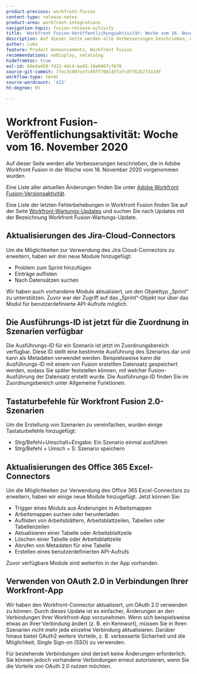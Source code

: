 ```yaml
---
product-previous: workfront-fusion
content-type: release-notes
product-area: workfront-integrations
navigation-topic: fusion-release-activity
title: 'Workfront Fusion-Veröffentlichungsaktivität: Woche vom 16. November 2020'
description: Auf dieser Seite werden alle Verbesserungen beschrieben, die in Adobe Workfront Fusion in der Woche vom 16. November 2020 vorgenommen wurden.
author: Luke
feature: Product Announcements, Workfront Fusion
recommendations: noDisplay, noCatalog
hidefromtoc: true
exl-id: 69e4a458-fd32-4dcd-be43-19a9467cf678
source-git-commit: 77ec3c007ce7c49ff760145fafcd7f62b273a18f
workflow-type: tm+mt
source-wordcount: '422'
ht-degree: 0%

---
```


# Workfront Fusion-Veröffentlichungsaktivität: Woche vom 16. November 2020

Auf dieser Seite werden alle Verbesserungen beschrieben, die in Adobe Workfront Fusion in der Woche vom 16. November 2020 vorgenommen wurden.

Eine Liste aller aktuellen Änderungen finden Sie unter [Adobe Workfront Fusion-Versionsaktivität](/help/workfront-fusion/fusion-product-releases/fusion-release-activity.md).

Eine Liste der letzten Fehlerbehebungen in Workfront Fusion finden Sie auf der Seite [Workfront-Wartungs-Updates](https://experienceleague.adobe.com/docs/workfront-known-issues/releases/current-updates.html?lang=de) und suchen Sie nach Updates mit der Bezeichnung Workfront Fusion-Wartungs-Update.

## Aktualisierungen des Jira-Cloud-Connectors

Um die Möglichkeiten zur Verwendung des Jira Cloud-Connectors zu erweitern, haben wir drei neue Module hinzugefügt:

* Problem zum Sprint hinzufügen
* Einträge auflisten
* Nach Datensätzen suchen

Wir haben auch vorhandene Module aktualisiert, um den Objekttyp „Sprint“ zu unterstützen. Zuvor war der Zugriff auf das „Sprint“-Objekt nur über das Modul für benutzerdefinierte API-Aufrufe möglich.

## Die Ausführungs-ID ist jetzt für die Zuordnung in Szenarien verfügbar

Die Ausführungs-ID für ein Szenario ist jetzt im Zuordnungsbereich verfügbar. Diese ID stellt eine bestimmte Ausführung des Szenarios dar und kann als Metadaten verwendet werden. Beispielsweise kann die Ausführungs-ID mit einem von Fusion erstellten Datensatz gespeichert werden, sodass Sie später feststellen können, mit welcher Fusion-Ausführung der Datensatz erstellt wurde. Die Ausführungs-ID finden Sie im Zuordnungsbereich unter Allgemeine Funktionen.

## Tastaturbefehle für Workfront Fusion 2.0-Szenarien

Um die Erstellung von Szenarien zu vereinfachen, wurden einige Tastaturbefehle hinzugefügt:

* Strg/Befehl+Umschalt+Eingabe: Ein Szenario einmal ausführen
* Strg/Befehl + Umsch + S: Szenario speichern

## Aktualisierungen des Office 365 Excel-Connectors

Um die Möglichkeiten zur Verwendung des Office 365 Excel-Connectors zu erweitern, haben wir einige neue Module hinzugefügt. Jetzt können Sie:

* Trigger eines Moduls aus Änderungen in Arbeitsmappen
* Arbeitsmappen suchen oder herunterladen
* Auflisten von Arbeitsblättern, Arbeitsblattzeilen, Tabellen oder Tabellenzeilen
* Aktualisieren einer Tabelle oder Arbeitsblattzeile
* Löschen einer Tabelle oder Arbeitsblattzeile
* Abrufen von Metadaten für eine Tabelle
* Erstellen eines benutzerdefinierten API-Aufrufs

Zuvor verfügbare Module sind weiterhin in der App vorhanden.


## Verwenden von OAuth 2.0 in Verbindungen Ihrer Workfront-App

Wir haben den Workfront-Connector aktualisiert, um OAuth 2.0 verwenden zu können. Durch dieses Update ist es einfacher, Änderungen an den Verbindungen Ihrer Workfront-App vorzunehmen. Wenn sich beispielsweise etwas an Ihrer Verbindung ändert (z. B. ein Kennwort), müssen Sie in Ihren Szenarien nicht mehr jede einzelne Verbindung aktualisieren. Darüber hinaus bietet OAuth2 weitere Vorteile, z. B. verbesserte Sicherheit und die Möglichkeit, Single Sign-on (SSO) zu verwenden.

Für bestehende Verbindungen sind derzeit keine Änderungen erforderlich. Sie können jedoch vorhandene Verbindungen erneut autorisieren, wenn Sie die Vorteile von OAuth 2.0 nutzen möchten.
